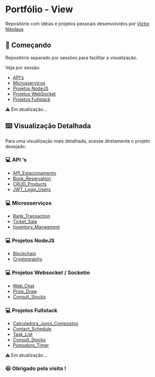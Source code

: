 # Portfólio - View

Repositório com idéias e projetos pessoais desenvolvidos por [Victor Nikolaus](https://github.com/vnikolaus)

## 🚀 Começando

Repositório separado por sessões para facilitar a visualização.

Veja por sessão:

* [API's](./API%20's/)
* [Microsserviços](./MicroServices/)
* [Projetos NodeJS](./NodeJS/)
* [Projetos WebSocket](./WebSocket/)
* [Projetos Fullstack](./Fullstack_projects/)

⚠️ Em atualização...


## ⌨️ Visualização Detalhada

Para uma visualização mais detalhada, acesse diretamente o projeto desejado:

### 💻 API 's
* [API_Estacionamento](./API%20's/API_Estacionamento/)
* [Book_Reservation](./API%20's/Express_APIv2_Book_Reservation/)
* [CRUD_Products](./API%20's/Express_APIv2_CRUD_Products/)
* [JWT_Login_Users](./API%20's/NestJS_APIv2_Login_Users/)

### 💻 Microsserviços
* [Bank_Transaction](./MicroServices/Express_MicroService_Bank_Transaction/)
* [Ticket_Sale](./MicroServices/Express_MicroService_Buy_Ticket/)
* [Inventory_Managment](./MicroServices/NestJS_MicroService_Inventory_Managment/)

### 💻 Projetos NodeJS
* [Blockchain](./NodeJS/NodeJS_Blockchain/)
* [Cryptography](./NodeJS/NodeJS_Cryptography/)

### 💻 Projetos Websocket / Socketio
* [Web_Chat](./WebSocket/WebSocket_Chat/)
* [Prize_Draw](./WebSocket/WebSocket_PrizeDraw/)
* [Consult_Stocks](./WebSocket/WebSocket_ConsultStocks/)

### 💻 Projetos Fullstack
* [Calculadora_Juros_Compostos](./Fullstack_projects/Calculadora_Juros_Compostos/)
* [Contact_Schedule](./Fullstack_projects/Express_Contact_Schedule/)
* [Task_List](./Fullstack_projects/NextJS_Task_List/)
* [Consult_Stocks](./Fullstack_projects/NodeJS_Consult_Stocks/)
* [Pomodoro_Timer](./Fullstack_projects/React_Working_Timer/)


⚠️ Em atualização...


### 😃 Obrigado pela visita !
